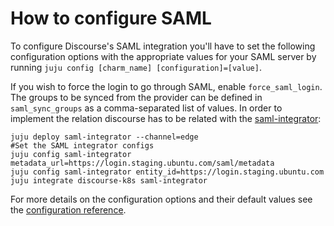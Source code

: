 # How to configure SAML

To configure Discourse's SAML integration you'll have to set the following configuration options with the appropriate values for your SAML server by running `juju config [charm_name] [configuration]=[value]`.

If you wish to force the login to go through SAML, enable `force_saml_login`.
The groups to be synced from the provider can be defined in `saml_sync_groups` as a comma-separated list of values.
In order to implement the relation discourse has to be related with the [saml-integrator](https://charmhub.io/saml-integrator):
```
juju deploy saml-integrator --channel=edge
#Set the SAML integrator configs
juju config saml-integrator metadata_url=https://login.staging.ubuntu.com/saml/metadata
juju config saml-integrator entity_id=https://login.staging.ubuntu.com
juju integrate discourse-k8s saml-integrator
```

For more details on the configuration options and their default values see the [configuration reference](https://charmhub.io/discourse-k8s/configure).